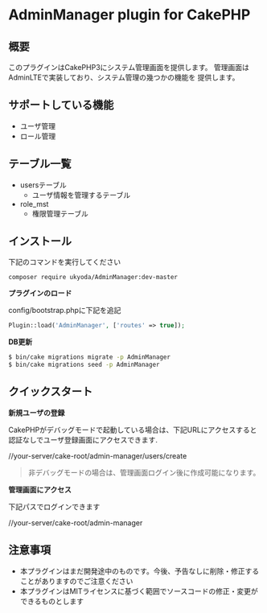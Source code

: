 # AdminManager plugin for CakePHP

## 概要

このプラグインはCakePHP3にシステム管理画面を提供します。
管理画面はAdminLTEで実装しており、システム管理の幾つかの機能を
提供します。

## サポートしている機能

* ユーザ管理
* ロール管理

## テーブル一覧

* usersテーブル
  * ユーザ情報を管理するテーブル
* role_mst
  * 権限管理テーブル

## インストール

下記のコマンドを実行してください

```
composer require ukyoda/AdminManager:dev-master
```

**プラグインのロード**

config/bootstrap.phpに下記を追記

```php
Plugin::load('AdminManager', ['routes' => true]);
```

**DB更新**

```bash
$ bin/cake migrations migrate -p AdminManager
$ bin/cake migrations seed -p AdminManager
```

## クイックスタート

**新規ユーザの登録**

CakePHPがデバッグモードで起動している場合は、下記URLにアクセスすると認証なしでユーザ登録画面にアクセスできます.

//your-server/cake-root/admin-manager/users/create

> 非デバッグモードの場合は、管理画面ログイン後に作成可能になります。

**管理画面にアクセス**

下記パスでログインできます

//your-server/cake-root/admin-manager


## 注意事項

* 本プラグインはまだ開発途中のものです。今後、予告なしに削除・修正することがありますのでご注意ください
* 本プラグインはMITライセンスに基づく範囲でソースコードの修正・変更ができるものとします




